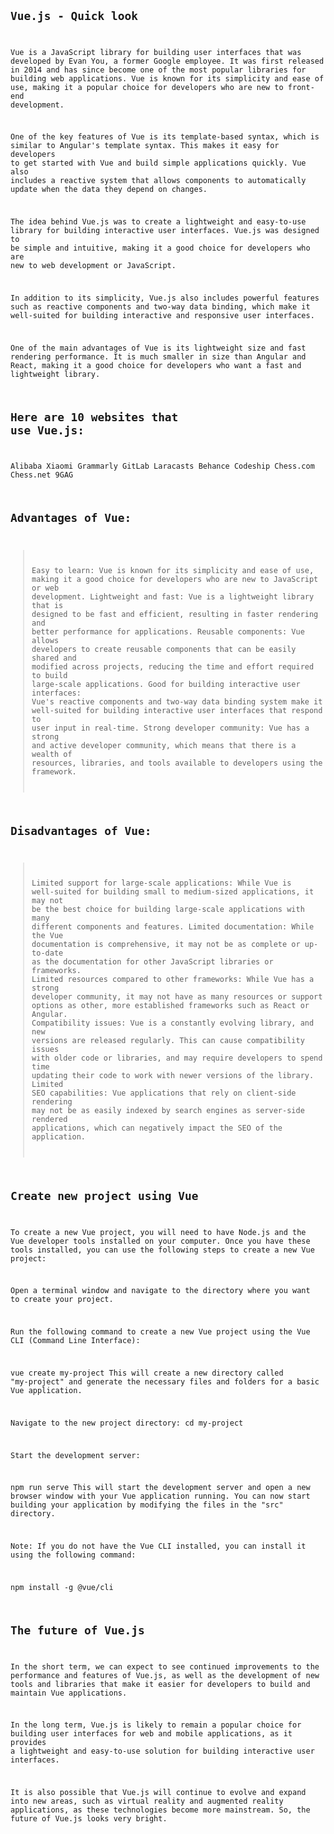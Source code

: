 <code>

## Vue.js - Quick look
Vue is a JavaScript library for building user interfaces that was developed by Evan You, a former Google employee. It was first released in 2014 and has since become one of the most popular libraries for building web applications. Vue is known for its simplicity and ease of use, making it a popular choice for developers who are new to front-end development.

One of the key features of Vue is its template-based syntax, which is similar to Angular's template syntax. This makes it easy for developers to get started with Vue and build simple applications quickly. Vue also includes a reactive system that allows components to automatically update when the data they depend on changes.

The idea behind Vue.js was to create a lightweight and easy-to-use library for building interactive user interfaces. Vue.js was designed to be simple and intuitive, making it a good choice for developers who are new to web development or JavaScript.

In addition to its simplicity, Vue.js also includes powerful features such as reactive components and two-way data binding, which make it well-suited for building interactive and responsive user interfaces.

One of the main advantages of Vue is its lightweight size and fast rendering performance. It is much smaller in size than Angular and React, making it a good choice for developers who want a fast and lightweight library.

## Here are 10 websites that use Vue.js:
Alibaba
Xiaomi
Grammarly
GitLab
Laracasts
Behance
Codeship
Chess.com
Chess.net
9GAG

## Advantages of Vue:
 > Easy to learn: Vue is known for its simplicity and ease of use, making it a good choice for developers who are new to JavaScript or web development.
 > Lightweight and fast: Vue is a lightweight library that is designed to be fast and efficient, resulting in faster rendering and better performance for applications.
 > Reusable components: Vue allows developers to create reusable components that can be easily shared and modified across projects, reducing the time and effort required to build large-scale applications.
 > Good for building interactive user interfaces: Vue's reactive components and two-way data binding system make it well-suited for building interactive user interfaces that respond to user input in real-time.
 > Strong developer community: Vue has a strong and active developer community, which means that there is a wealth of resources, libraries, and tools available to developers using the framework.

## Disadvantages of Vue:
 > Limited support for large-scale applications: While Vue is well-suited for building small to medium-sized applications, it may not be the best choice for building large-scale applications with many different components and features.
 > Limited documentation: While the Vue documentation is comprehensive, it may not be as complete or up-to-date as the documentation for other JavaScript libraries or frameworks.
 > Limited resources compared to other frameworks: While Vue has a strong developer community, it may not have as many resources or support options as other, more established frameworks such as React or Angular.
 > Compatibility issues: Vue is a constantly evolving library, and new versions are released regularly. This can cause compatibility issues with older code or libraries, and may require developers to spend time updating their code to work with newer versions of the library.
 > Limited SEO capabilities: Vue applications that rely on client-side rendering may not be as easily indexed by search engines as server-side rendered applications, which can negatively impact the SEO of the application.

## Create new project using Vue
To create a new Vue project, you will need to have Node.js and the Vue developer tools installed on your computer. Once you have these tools installed, you can use the following steps to create a new Vue project:

Open a terminal window and navigate to the directory where you want to create your project.

Run the following command to create a new Vue project using the Vue CLI (Command Line Interface):

vue create my-project
This will create a new directory called "my-project" and generate the necessary files and folders for a basic Vue application.

Navigate to the new project directory:
cd my-project

Start the development server:

npm run serve
This will start the development server and open a new browser window with your Vue application running. You can now start building your application by modifying the files in the "src" directory.

Note: If you do not have the Vue CLI installed, you can install it using the following command:

npm install -g @vue/cli

## The future of Vue.js
In the short term, we can expect to see continued improvements to the performance and features of Vue.js, as well as the development of new tools and libraries that make it easier for developers to build and maintain Vue applications.

In the long term, Vue.js is likely to remain a popular choice for building user interfaces for web and mobile applications, as it provides a lightweight and easy-to-use solution for building interactive user interfaces.

It is also possible that Vue.js will continue to evolve and expand into new areas, such as virtual reality and augmented reality applications, as these technologies become more mainstream. So, the future of Vue.js looks very bright.

</code>